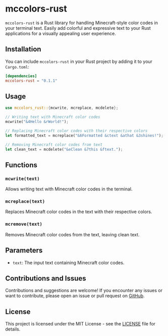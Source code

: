 # mccolors-rust

`mccolors-rust` is a Rust library for handling Minecraft-style color codes in your terminal text. Easily add colorful and expressive text to your Rust applications for a visually appealing user experience.

## Installation

You can include `mccolors-rust` in your Rust project by adding it to your `Cargo.toml`:

```toml
[dependencies]
mccolors-rust = "0.1.1"
```

## Usage

```rust
use mccolors_rust::{mcwrite, mcreplace, mcdelete};

// Writing text with Minecraft color codes
mcwrite("&4Hello &rWorld!");

// Replacing Minecraft color codes with their respective colors
let formatted_text = mcreplace("&6Formatted &ctext &athat &3shines!");

// Removing Minecraft color codes from text
let clean_text = mcdelete("&eClean &7this &ftext.");
```

## Functions

### `mcwrite(text)`
Allows writing text with Minecraft color codes in the terminal.

### `mcreplace(text)`
Replaces Minecraft color codes in the text with their respective colors.

### `mcremove(text)`
Removes Minecraft color codes from the text, leaving clean text.

## Parameters

- `text`: The input text containing Minecraft color codes.

## Contributions and Issues

Contributions and suggestions are welcome! If you encounter any issues or want to contribute, please open an issue or pull request on [GitHub](https://github.com/wrrulos/mccolors-rust).

## License

This project is licensed under the MIT License - see the [LICENSE](./LICENSE) file for details.
